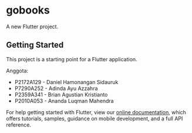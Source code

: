 # gobooks

A new Flutter project.

## Getting Started

This project is a starting point for a Flutter application.

Anggota:

- P2172A129 - Daniel Hamonangan Sidauruk
- P7290A252 - Adinda Ayu Azzahra
- P2359A341 - Brian Agustian Kristianto
- P2010A053 - Ananda Luqman Mahendra


For help getting started with Flutter, view our
[online documentation](https://flutter.dev/docs), which offers tutorials,
samples, guidance on mobile development, and a full API reference.

